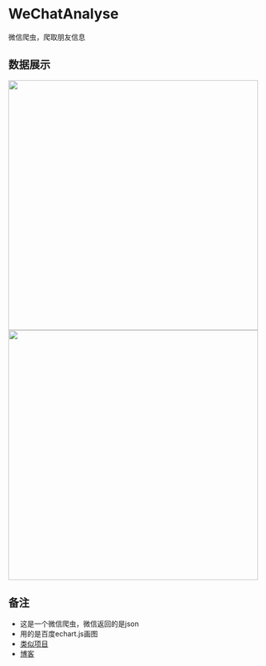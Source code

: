 # WeChatAnalyse
微信爬虫，爬取朋友信息

数据展示
----

<image src="123.png" width=500>

<image src="456.png" width=500>
  
备注
--
* 这是一个微信爬虫，微信返回的是json
* 用的是百度echart.js画图
* [类似项目](https://github.com/wangqifan/ZhiHu)
* [博客](http://www.cnblogs.com/zuin/)

